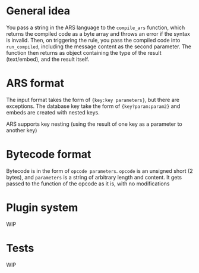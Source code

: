 # General idea
You pass a string in the ARS language to the `compile_ars` function, which returns the compiled code as a byte array and throws an error if the syntax is invalid. Then, on triggering the rule, you pass the compiled code into `run_compiled`, including the message content as the second parameter. The function then returns as object containing the type of the result (text/embed), and the result itself.

# ARS format
The input format takes the form of `{key:key parameters}`, but there are exceptions. The database key take the form of `{key?param:param2}` and embeds are created with nested keys.

ARS supports key nesting (using the result of one key as a parameter to another key)

# Bytecode format
Bytecode is in the form of `opcode parameters`. `opcode` is an unsigned short (2 bytes), and `parameters` is a string of arbitrary length and content. It gets passed to the function of the opcode as it is, with no modifications

# Plugin system
WIP

# Tests
WIP
